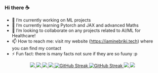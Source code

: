 ### Hi there ☕

- 🔭 I’m currently working on ML projects 
- 🌱 I’m currently learning Pytorch and JAX and advanced Maths
- 👯 I’m looking to collaborate on any projects related to AI/ML for Healthcare!
- 📫 How to reach me: visit my website (https://iaminebriki.tech) where you can find my contact
- ⚡ Fun fact: there is many facts not sure if they are so fuuny :p 
<!--
- 🤔 I’m looking for help with ...
- 💬 Ask me about ...
-->

<div align="center">
<!-- GitHub Stats (Light Theme) -->
<a href="https://github.com/anuraghazra/github-readme-stats#gh-light-mode-only">
  <img src="https://github-readme-stats.vercel.app/api?username=iaminebriki&show_icons=true&theme=vision-friendly-dark&text_color=434d58&bg_color=00000000&hide_border=true&rank_icon=percentile#gh-light-mode-only" />
</a>
<!-- GitHub Stats (Dark Theme) -->
<a href="https://github.com/anuraghazra/github-readme-stats#gh-dark-mode-only">
  <img src="https://github-readme-stats.vercel.app/api?username=iaminebriki&show_icons=true&theme=vision-friendly-dark&bg_color=00000000&hide_border=true&rank_icon=percentile#gh-dark-mode-only" />
</a>

<!-- top langs: top languages used in public repos (fork excluded) -->
<a href="https://github.com/anuraghazra/github-readme-stats#gh-light-mode-only">
  <img src="https://github-readme-stats.vercel.app/api/top-langs/?username=iaminebriki&layout=compact&theme=vision-friendly-dark&text_color=434d58&bg_color=00000000&hide_border=true#gh-light-mode-only" />
</a>
<a href="https://github.com/anuraghazra/github-readme-stats#gh-dark-mode-only">
  <img src="https://github-readme-stats.vercel.app/api/top-langs/?username=iaminebriki&layout=compact&theme=vision-friendly-dark&bg_color=00000000&hide_border=true#gh-dark-mode-only" />
</a>

<!-- streak stats -->
<a href="https://git.io/streak-stats#gh-light-mode-only">
  <img src="https://streak-stats.demolab.com?user=iaminebriki&theme=vision-friendly-dark&dates=434d58&stroke=434d58&hide_border=true&background=00000000#gh-light-mode-only" alt="GitHub Streak" />
</a>
<a href="https://git.io/streak-stats#gh-dark-mode-only">
  <img src="https://streak-stats.demolab.com?user=iaminebriki&theme=vision-friendly-dark&hide_border=true&background=00000000#gh-dark-mode-only" alt="GitHub Streak" />
</a>

<!-- wakatime: coding time spent -->
<a href="https://github.com/anuraghazra/github-readme-stats#gh-light-mode-only">
  <img src="https://github-readme-stats.vercel.app/api/wakatime?username=iaminebriki&theme=vision-friendly-dark&text_color=434d58&bg_color=00000000&hide_border=true#gh-light-mode-only" />
</a>
<a href="https://github.com/anuraghazra/github-readme-stats#gh-dark-mode-only">
  <img src="https://github-readme-stats.vercel.app/api/wakatime?username=iaminebriki&theme=vision-friendly-dark&bg_color=00000000&hide_border=true#gh-dark-mode-only" />
</a>
</div>

